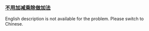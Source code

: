### [不用加减乘除做加法](https://leetcode.com/problems/bu-yong-jia-jian-cheng-chu-zuo-jia-fa-lcof)

English description is not available for the problem. Please switch to Chinese.